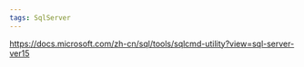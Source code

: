 ```yaml
---
tags: SqlServer
---
```

https://docs.microsoft.com/zh-cn/sql/tools/sqlcmd-utility?view=sql-server-ver15
